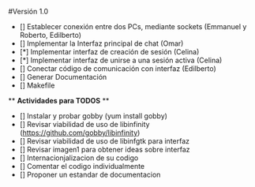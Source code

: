 #Versión 1.0

* [] Establecer conexión entre dos PCs, mediante sockets (Emmanuel y Roberto, Edilberto)  
* [] Implementar la Interfaz principal de chat  (Omar)
* [*] Implementar interfaz de creación de sesión (Celina)
* [*] Implementar interfaz de unirse a una sesión activa (Celina)
* [] Conectar código de comunicación con interfaz (Edilberto)
* [] Generar Documentación
* [] Makefile

** **Actividades para TODOS** **
* [] Instalar y probar gobby (yum install gobby)
* [] Revisar viabilidad de uso de libinfinity (https://github.com/gobby/libinfinity)
* [] Revisar viabilidad de uso de libinfgtk para interfaz
* [] Revisar imagen1 para obtener ideas sobre interfaz
* [] Internacionjalizacion de su codigo
* [] Comentar el codigo individualmente
* [] Proponer un estandar de documentacion

